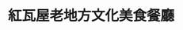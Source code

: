 ---
title: "紅瓦屋老地方文化美食餐廳"
description: "紅瓦屋老地方文化美食餐廳"
layout: shop
keywords:
  - 美食競賽
  - 台灣美食
  - 美食精選
datePublished: "2025-06-30"
dateModified: "2025-07-05"
city: "花蓮縣"
district: "光復鄉"
address: "花蓮縣光復鄉大全街62巷16號"
phone: "038704601"
geo: "23.660812566619605, 121.41025771649912"
google_map: "https://maps.app.goo.gl/B2RicZQH2vXwzmuf6"
footinder: "https://footinder.com.tw/%E8%8A%B1%E8%93%AE%E7%B8%A3%E5%85%89%E5%BE%A9%E9%84%89/5714/"
official: "https://www.facebook.com/cifadahan6216/"
award:
  - name: "500盤"
    year: "2024"
    entries:
      - dishes:
          - "石頭火鍋"

---